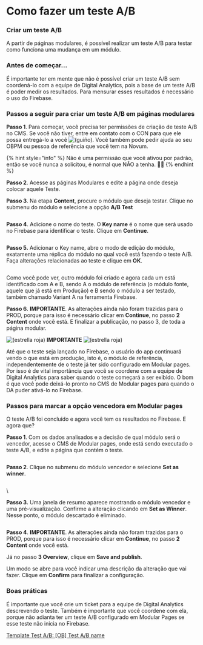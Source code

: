 # Como fazer um teste A/B

### Criar um teste A/B

A partir de páginas modulares, é possível realizar um teste A/B para testar como funciona uma mudança em um módulo.

### Antes de começar...

É importante ter em mente que não é possível criar um teste A/B sem coordená-lo com a equipe de Digital Analytics, pois a base de um teste A/B é poder medir os resultados. Para mensurar esses resultados é necessário o uso do Firebase.

### Passos a seguir para criar um teste A/B em páginas modulares

**Passo 1**. Para começar, você precisa ter permissões de criação de teste A/B no CMS. Se você não tiver, entre em contato com o CON para que ele possa entregá-lo a você <img src="https://confluence.tid.es/s/24eubp/9012/15522zw/_/images/icons/emoticons/wink.svg" alt="(guiño)" data-size="line">. Você também pode pedir ajuda ao seu OBPM ou pessoa de referência que você tem na Novum.

{% hint style="info" %}
Não é uma permissão que você ativou por padrão, então se você nunca a solicitou, é normal que NÃO a tenha. 🙋🏾
{% endhint %}

**Passo 2**. Acesse as páginas Modulares e edite a página onde deseja colocar aquele Teste.

**Passo 3**. Na etapa **Content**, procure o módulo que deseja testar. Clique no submenu do módulo e selecione a opção **A/B Test**

<figure><img src=".gitbook/assets/iniciarABTest.png" alt=""><figcaption></figcaption></figure>

**Passo 4**. Adicione o nome do teste. O **Key name** é o nome que será usado no Firebase para identificar o teste. Clique em **Continue**.

<figure><img src=".gitbook/assets/FirebaseKey.png" alt=""><figcaption></figcaption></figure>

**Passo 5.** Adicionar o Key name, abre o modo de edição do módulo, exatamente uma réplica do módulo no qual você está fazendo o teste A/B. Faça alterações relacionadas ao teste e clique em **OK**.

<figure><img src=".gitbook/assets/A_BTestCreado.png" alt=""><figcaption></figcaption></figure>

Como você pode ver, outro módulo foi criado e agora cada um está identificado com A e B, sendo A o módulo de referência (o módulo fonte, aquele que já está em Produção) e B sendo o módulo a ser testado, também chamado Variant A na ferramenta Firebase.

**Passo 6.** **IMPORTANTE**. As alterações ainda não foram trazidas para o PROD, porque para isso é necessário clicar em **Continue**, no passo **2 Content** onde você está. E finalizar a publicação, no passo 3, de toda a página modular.

![(estrella roja)](https://confluence.tid.es/s/24eubp/9012/15522zw/\_/images/icons/emoticons/star\_red.svg) **IMPORTANTE** ![(estrella roja)](https://confluence.tid.es/s/24eubp/9012/15522zw/\_/images/icons/emoticons/star\_red.svg)

Até que o teste seja lançado no Firebase, o usuário do app continuará vendo o que está em produção, isto é, o módulo de referência, independentemente de o teste já ter sido configurado em Modular pages. Por isso é de vital importância que você se coordene com a equipe de Digital Analytics para saber quando o teste começará a ser exibido. O bom é que você pode deixá-lo pronto no CMS de Modular pages para quando o DA puder ativá-lo no Firebase.

### Passos para marcar a opção vencedora em Modular pages

O teste A/B foi concluído e agora você tem os resultados no Firebase. E agora que?

**Passo 1**. Com os dados analisados ​​e a decisão de qual módulo será o vencedor, acesse o CMS de Modular pages, onde está sendo executado o teste A/B, e edite a página que contém o teste.

<figure><img src=".gitbook/assets/image (9).png" alt=""><figcaption></figcaption></figure>

**Passo 2**. Clique no submenu do módulo vencedor e selecione **Set as winner**.

<figure><img src=".gitbook/assets/image (10).png" alt=""><figcaption></figcaption></figure>

\\

**Passo 3.** Uma janela de resumo aparece mostrando o módulo vencedor e uma pré-visualização. Confirme a alteração clicando em **Set as Winner**. Nesse ponto, o módulo descartado é eliminado.

<figure><img src=".gitbook/assets/image (11).png" alt=""><figcaption></figcaption></figure>

**Passo 4**. **IMPORTANTE**. As alterações ainda não foram trazidas para o PROD, porque para isso é necessário clicar em **Continue**, no passo **2 Content** onde você está.

Já no passo **3 Overview**, clique em **Save and publish**.

Um modo se abre para você indicar uma descrição da alteração que vai fazer. Clique em **Confirm** para finalizar a configuração.

### Boas práticas

É importante que você crie um ticket para a equipe de Digital Analytics descrevendo o teste. Também é importante que você coordene com ela, porque não adianta ter um teste A/B configurado em Modular Pages se esse teste não inicia no Firebase.

[Template Test A/B: \[OB\] Test A/B name](https://confluence.tid.es/pages/viewpage.action?pageId=141016807)
